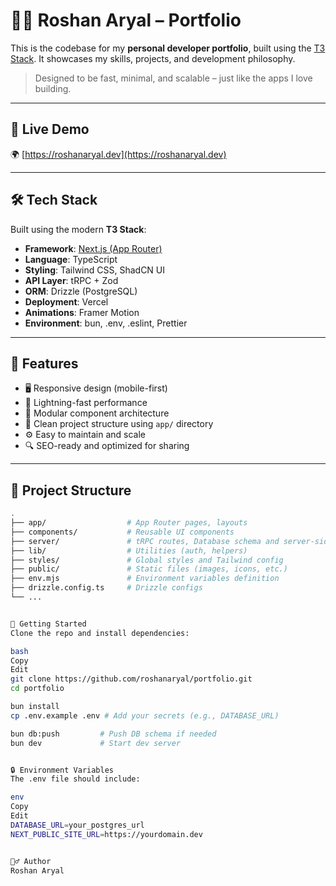 # 🧑‍💻 Roshan Aryal – Portfolio

This is the codebase for my **personal developer portfolio**, built using the [T3 Stack](https://create.t3.gg/). It showcases my skills, projects, and development philosophy.

> Designed to be fast, minimal, and scalable – just like the apps I love building.

---

## 🔗 Live Demo

🌍 [https://roshanaryal.dev](https://roshanaryal.dev)  

---

## 🛠️ Tech Stack

Built using the modern **T3 Stack**:

- **Framework**: [Next.js (App Router)](https://nextjs.org/)
- **Language**: TypeScript
- **Styling**: Tailwind CSS, ShadCN UI
- **API Layer**: tRPC + Zod
- **ORM**: Drizzle (PostgreSQL)
- **Deployment**: Vercel
- **Animations**: Framer Motion
- **Environment**: bun, .env, .eslint, Prettier

---

## 🧱 Features

- 🖥️ Responsive design (mobile-first)
- 🚀 Lightning-fast performance
- 🧩 Modular component architecture
- 📂 Clean project structure using `app/` directory
- ⚙️ Easy to maintain and scale
- 🔍 SEO-ready and optimized for sharing

---

## 📁 Project Structure

```bash
.
├── app/                  # App Router pages, layouts
├── components/           # Reusable UI components
├── server/               # tRPC routes, Database schema and server-side logic
├── lib/                  # Utilities (auth, helpers)
├── styles/               # Global styles and Tailwind config
├── public/               # Static files (images, icons, etc.)
├── env.mjs               # Environment variables definition
├── drizzle.config.ts     # Drizzle configs
└── ...


🚀 Getting Started
Clone the repo and install dependencies:

bash
Copy
Edit
git clone https://github.com/roshanaryal/portfolio.git
cd portfolio

bun install
cp .env.example .env # Add your secrets (e.g., DATABASE_URL)

bun db:push         # Push DB schema if needed
bun dev             # Start dev server


🔒 Environment Variables
The .env file should include:

env
Copy
Edit
DATABASE_URL=your_postgres_url
NEXT_PUBLIC_SITE_URL=https://yourdomain.dev


🙋‍♂️ Author
Roshan Aryal
